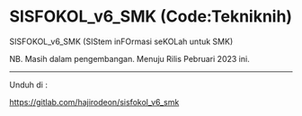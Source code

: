 # SISFOKOL_v6_SMK (Code:Tekniknih)

SISFOKOL_v6_SMK (SIStem inFOrmasi seKOLah untuk SMK)

NB. Masih dalam pengembangan. Menuju Rilis Pebruari 2023 ini.

---

Unduh di : 


https://gitlab.com/hajirodeon/sisfokol_v6_smk
